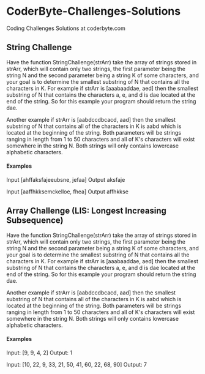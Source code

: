 # CoderByte-Challenges-Solutions
Coding Challenges Solutions at coderbyte.com

## String Challenge
Have the function StringChallenge(strArr) take the array of strings stored in strArr, which will contain only two strings, the first parameter being the string N and the second parameter being a string K of some characters, and your goal is to determine the smallest substring of N that contains all the characters in K. For example if strArr is [aaabaaddae, aed] then the smallest substring of N that contains the characters a, e, and d is dae located at the end of the string. So for this example your program should return the string dae.

Another example if strArr is [aabdccdbcacd, aad] then the smallest substring of N that contains all of the characters in K is aabd which is located at the beginning of the string. Both parameters will be strings ranging in length from 1 to 50 characters and all of K's characters will exist somewhere in the string N. Both strings will only contains lowercase alphabetic characters.

#### Examples
Input [ahffaksfajeeubsne, jefaa]
Output aksfaje

Input [aaffhkksemckelloe, fhea]
Output affhkkse

## Array Challenge (LIS: Longest Increasing Subsequence)
Have the function StringChallenge(strArr) take the array of strings stored in strArr, which will contain only two strings, the first parameter being the string N and the second parameter being a string K of some characters, and your goal is to determine the smallest substring of N that contains all the characters in K. For example if strArr is [aaabaaddae, aed] then the smallest substring of N that contains the characters a, e, and d is dae located at the end of the string. So for this example your program should return the string dae.

Another example if strArr is [aabdccdbcacd, aad] then the smallest substring of N that contains all of the characters in K is aabd which is located at the beginning of the string. Both parameters will be strings ranging in length from 1 to 50 characters and all of K's characters will exist somewhere in the string N. Both strings will only contains lowercase alphabetic characters.

#### Examples
Input: [9, 9, 4, 2]
Output: 1

Input: [10, 22, 9, 33, 21, 50, 41, 60, 22, 68, 90]
Output: 7